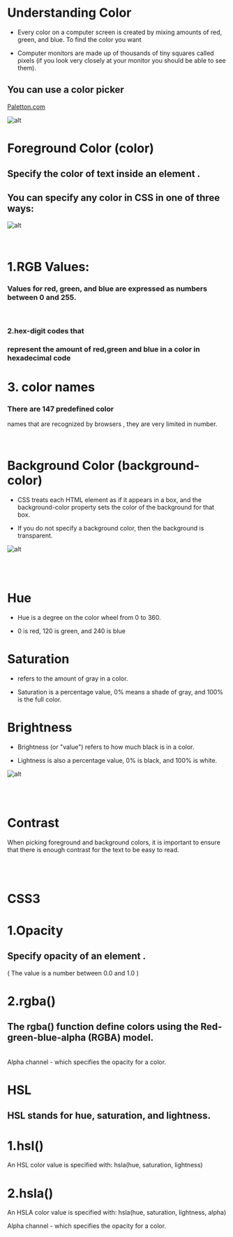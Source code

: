 # Understanding Color

* Every color on a computer screen is created by mixing amounts of red,
green, and blue. To find the color you want

* Computer monitors are made
up of thousands of tiny squares
called pixels (if you look very
closely at your monitor you
should be able to see them).

## You can use a color picker

[Paletton.com](https://paletton.com/)

![alt](l63.PNG)

 

# Foreground Color (color)

## Specify the color of text inside an element . 

## You can specify any color in CSS in one of three ways:

![alt](l61.PNG)

<br>

# 1.RGB Values:

### Values for red, green, and blue are expressed as numbers between 0 and 255.

<br>

### 2.hex-digit codes that

### represent the amount of red,green and blue in a color in hexadecimal code

# 3\. color names

### There are 147 predefined color

names that are recognized
by browsers , they are very limited in number.

<br>

# Background Color (background-color)

* CSS treats each HTML element
as if it appears in a box, and the
background-color property
sets the color of the background
for that box.

 
* If you do not specify a
background color, then the
background is transparent.

![alt](l62.PNG)

<br> <br>

# Hue
* Hue is a degree on the color wheel from 0 to 360.

* 0 is red, 120 is green, and 240 is blue

# Saturation
 * refers to the amount of gray in a color. 

* Saturation is a percentage value, 0% means a shade of gray, and 100% is the full color.

# Brightness
* Brightness (or "value") refers to how much black is in a color.

* Lightness is also a percentage value, 0% is black, and 100% is white.

![alt](l64.png)

<br> <br>

# Contrast
When picking foreground and background
colors, it is important to ensure that there is
enough contrast for the text to be easy to read.



<br><br>

# CSS3 
# 1.Opacity
## Specify opacity of an element .
( The value is a number between 0.0 and 1.0 )

# 2.rgba() 

## The rgba() function define colors using the Red-green-blue-alpha (RGBA) model.

<br>
Alpha channel - which specifies the opacity for a color.

<br>

# HSL
## HSL stands for hue, saturation, and lightness. 

# 1.hsl()
An HSL color value is specified with:
hsla(hue, saturation, lightness)

# 2.hsla()

An HSLA color value is specified with:
hsla(hue, saturation, lightness, alpha)

Alpha channel - which specifies the opacity for a color.

